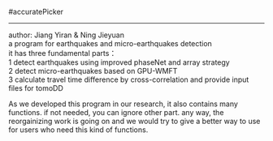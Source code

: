 #accuratePicker  

---

author: Jiang Yiran & Ning Jieyuan  
a program for earthquakes and micro-earthquakes detection  
it has three fundamental parts：  
1 detect earthquakes using improved phaseNet and array strategy  
2 detect micro-earthquakes based on GPU-WMFT  
3 calculate travel time difference by cross-correlation  and provide input files for tomoDD

As we developed this program in our research, it also contains many functions.  if not needed, you can ignore other part. any way, the reorgainizing work is going on and we would try to give a better way to use for users who need this kind of functions. 